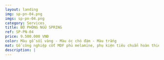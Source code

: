 ```yaml
---
layout: landing
img: sp-pn-04.png
imgs: sp-pn-04.png
category: Services
title: BỘ PHÒNG NGỦ SPRING
ref: SP-PN-04
price: 9.500.000 VNĐ
color: Màu gỗ sồi vàng - Màu óc chó đậm - Màu trắng
mat: Gỗ công nghiệp cốt MDF phủ melamine, phụ kiện tiêu chuẩn hoàn thiện theo thiết kế
description: |
---
```

